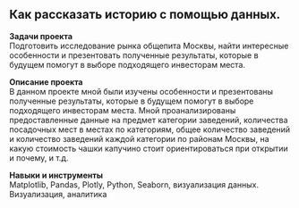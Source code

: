 ## Как рассказать историю с помощью данных.
**Задачи проекта**   
Подготовить исследование рынка общепита Москвы, найти интересные особенности и презентовать полученные результаты, которые в будущем помогут в выборе подходящего инвесторам места.

**Описание проекта**   
В данном проекте мной были изучены особенности и презентованы полученные результаты, которые в будущем помогут в выборе подходящего инвесторам места. Мной проанализированы предоставленные данные на предмет категории заведений, количества посадочных мест в местах по категориям, общее количество заведений и количество заведений каждой категории по районам Москвы, на какую стоимость чашки капучино стоит ориентироваться при открытии и почему, и т.д.


**Навыки и инструменты**   
Matplotlib, Pandas, Plotly, Python, Seaborn, визуализация данных.  
Визуализация, аналитика

